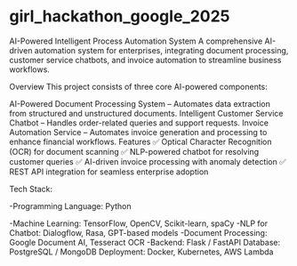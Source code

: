 # girl_hackathon_google_2025

AI-Powered Intelligent Process Automation System
A comprehensive AI-driven automation system for enterprises, integrating document processing, customer service chatbots, and invoice automation to streamline business workflows.

Overview
This project consists of three core AI-powered components:

AI-Powered Document Processing System – Automates data extraction from structured and unstructured documents.
Intelligent Customer Service Chatbot – Handles order-related queries and support requests.
Invoice Automation Service – Automates invoice generation and processing to enhance financial workflows.
Features
✅ Optical Character Recognition (OCR) for document scanning
✅ NLP-powered chatbot for resolving customer queries
✅ AI-driven invoice processing with anomaly detection
✅ REST API integration for seamless enterprise adoption

Tech Stack:

-Programming Language: Python

-Machine Learning: TensorFlow, OpenCV, Scikit-learn, spaCy
-NLP for Chatbot: Dialogflow, Rasa, GPT-based models
-Document Processing: Google Document AI, Tesseract OCR
-Backend: Flask / FastAPI
Database: PostgreSQL / MongoDB
Deployment: Docker, Kubernetes, AWS Lambda
